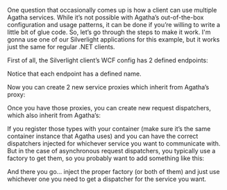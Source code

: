 One question that occasionally comes up is how a client can use multiple Agatha services. While it’s not possible with Agatha’s out-of-the-box configuration and usage patterns, it can be done if you’re willing to write a little bit of glue code. So, let’s go through the steps to make it work. I'm gonna use one of our Silverlight applications for this example, but it works just the same for regular .NET clients.

First of all, the Silverlight client’s WCF config has 2 defined endpoints:

<script src="https://gist.github.com/3693352.js?file=s1.xml"></script> 

Notice that each endpoint has a defined name. 

Now you can create 2 new service proxies which inherit from Agatha’s proxy:

<script src="https://gist.github.com/3693352.js?file=s2.cs"></script>

Once you have those proxies, you can create new request dispatchers, which also inherit from Agatha’s:

<script src="https://gist.github.com/3693352.js?file=s3.cs"></script>

If you register those types with your container (make sure it’s the same container instance that Agatha uses) and you can have the correct dispatchers injected for whichever service you want to communicate with. But in the case of asynchronous request dispatchers, you typically use a factory to get them, so you probably want to add something like this:

<script src="https://gist.github.com/3693352.js?file=s4.cs"></script>

And there you go… inject the proper factory (or both of them) and just use whichever one you need to get a dispatcher for the service you want.
